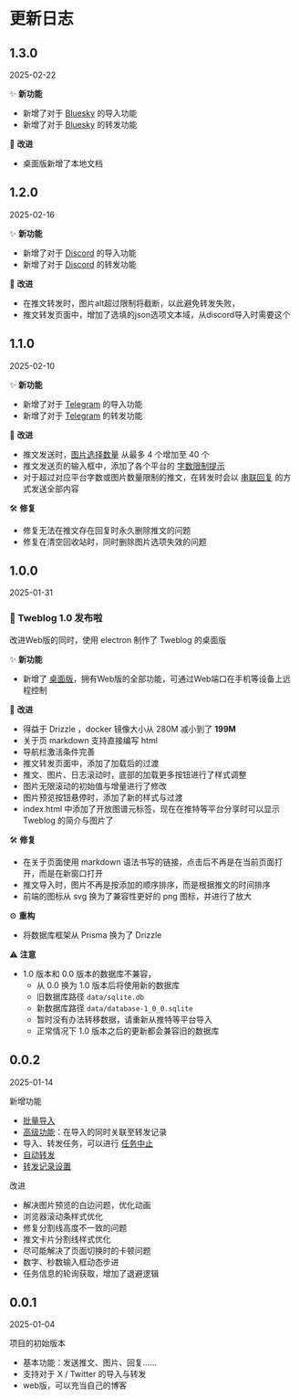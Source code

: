 # 更新日志

## 1.3.0
2025-02-22

✨ **新功能**
- 新增了对于 [Bluesky](./feature/import/bluesky) 的导入功能
- 新增了对于 [Bluesky](./feature/forward/bluesky) 的转发功能

🧱 **改进**
- 桌面版新增了本地文档


## 1.2.0
2025-02-16

✨ **新功能**
- 新增了对于 [Discord](./feature/import/discord) 的导入功能
- 新增了对于 [Discord](./feature/forward/discord) 的转发功能

🧱 **改进**
- 在推文转发时，图片alt超过限制将截断，以此避免转发失败，
- 推文转发页面中，增加了选填的json选项文本域，从discord导入时需要这个


## 1.1.0
2025-02-10

✨ **新功能**
- 新增了对于 [Telegram](./feature/import/telegram) 的导入功能
- 新增了对于 [Telegram](./feature/forward/telegram) 的转发功能

🧱 **改进**
- 推文发送时，[图片选择数量](./feature/tweet-post#图片选择数量) 从最多 4 个增加至 40 个
- 推文发送页的输入框中，添加了各个平台的 [字数限制提示](./feature/tweet-post#字数限制提示)
- 对于超过对应平台字数或图片数量限制的推文，在转发时会以 [串联回复](./feature/tweet-forward#串联回复) 的方式发送全部内容

🛠 **修复**
- 修复无法在推文存在回复时永久删除推文的问题
- 修复在清空回收站时，同时删除图片选项失效的问题


## 1.0.0
2025-01-31

### 🎉 Tweblog 1.0 发布啦
改进Web版的同时，使用 electron 制作了 Tweblog 的桌面版

✨ **新功能**
- 新增了 [桌面版](./desktop)，拥有Web版的全部功能，可通过Web端口在手机等设备上远程控制

🧱 **改进**
- 得益于 Drizzle ，docker 镜像大小从 280M 减小到了 **199M**
- 关于页 markdown 支持直接编写 html
- 导航栏激活条件完善
- 推文转发页面中，添加了加载后的过渡
- 推文、图片、日志滚动时，底部的加载更多按钮进行了样式调整
- 图片无限滚动的初始值与增量进行了修改
- 图片预览按钮悬停时，添加了新的样式与过渡
- index.html 中添加了开放图谱元标签，现在在推特等平台分享时可以显示 Tweblog 的简介与图片了

🛠 **修复**
- 在关于页面使用 markdown 语法书写的链接，点击后不再是在当前页面打开，而是在新窗口打开
- 推文导入时，图片不再是按添加的顺序排序，而是根据推文的时间排序
- 前端的图标从 svg 换为了兼容性更好的 png 图标，并进行了放大

⚙ **重构**
- 将数据库框架从 Prisma 换为了 Drizzle

⚠ **注意**
- 1.0 版本和 0.0 版本的数据库不兼容，
	- 从 0.0 换为 1.0 版本后将使用新的数据库
	- 旧数据库路径 `data/sqlite.db`
	- 新数据库路径 `data/database-1_0_0.sqlite`
	- 暂时没有办法转移数据，请重新从推特等平台导入
	- 正常情况下 1.0 版本之后的更新都会兼容旧的数据库


## 0.0.2
2025-01-14

新增功能
- [批量导入](./feature/tweet-import.md#批量导入)
- [高级功能](./feature/tweet-import.md#高级功能)：在导入的同时关联至转发记录
- 导入、转发任务，可以进行 [任务中止](./feature/tweet-import.md#任务中止)
- [自动转发](./feature/tweet-forward.md#自动转发)
- [转发记录设置](./feature/tweet-forward.md#转发记录设置)

改进
- 解决图片预览的白边问题，优化动画
- 浏览器滚动条样式优化
- 修复分割线高度不一致的问题
- 推文卡片分割线样式优化
- 尽可能解决了页面切换时的卡顿问题
- 数字、秒数输入框动态步进
- 任务信息的轮询获取，增加了退避逻辑


## 0.0.1
2025-01-04

项目的初始版本
- 基本功能：发送推文、图片、回复……
- 支持对于 X / Twitter 的导入与转发
- web版，可以充当自己的博客
